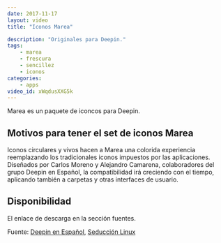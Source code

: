 ```yaml
---
date: 2017-11-17
layout: video
title: "Iconos Marea"

description: "Originales para Deepin."
tags:
    - marea
    - frescura
    - sencillez
    - iconos
categories:
    - apps
video_id: xWqdusXXG5k
---
```


Marea es un paquete de iconcos para Deepin.

## Motivos para tener el set de iconos Marea

Iconos circulares y vivos hacen a Marea una colorida experiencia reemplazando los tradicionales iconos impuestos por las aplicaciones. Diseñados por Carlos Moreno y Alejandro Camarena, colaboradores del grupo Deepin en Español, la compatibilidad irá creciendo con el tiempo, aplicando también a carpetas y otras interfaces de usuario.

## Disponibilidad

El enlace de descarga en la sección fuentes.

Fuente: [Deepin en Español](https://www.youtube.com/channel/UCaBJhTgXo6qXluH909ej3Iw), [Seducción Linux](https://seduccionlinux.wordpress.com/2017/09/10/marea-icons-otros-tremendos-iconos-para-deepin/)
